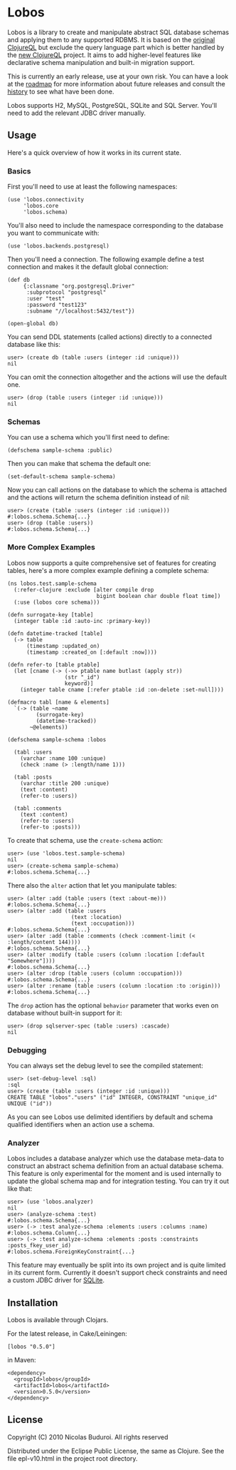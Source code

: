 # Lobos

Lobos is a library to create and manipulate abstract SQL database
schemas and applying them to any supported RDBMS. It is based on the
[original ClojureQL] but exclude the query language part which is better
handled by the [new ClojureQL] project. It aims to add higher-level
features like declarative schema manipulation and built-in migration
support.

This is currently an early release, use at your own risk. You can have a
look at the [roadmap] for more information about future releases and
consult the [history] to see what have been done.

Lobos supports H2, MySQL, PostgreSQL, SQLite and SQL Server. You'll need
to add the relevant JDBC driver manually.

## Usage

Here's a quick overview of how it works in its current state.

### Basics

First you'll need to use at least the following namespaces:
    
    (use 'lobos.connectivity
         'lobos.core
         'lobos.schema)

You'll also need to include the namespace corresponding to the database
you want to communicate with:

    (use 'lobos.backends.postgresql)

Then you'll need a connection. The following example define a test
connection and makes it the default global connection:
    
    (def db
         {:classname "org.postgresql.Driver"
          :subprotocol "postgresql"
          :user "test"
          :password "test123"
          :subname "//localhost:5432/test"})

    (open-global db)

You can send DDL statements (called actions) directly to a connected
database like this:

    user> (create db (table :users (integer :id :unique)))
    nil

You can omit the connection altogether and the actions will use the
default one.

    user> (drop (table :users (integer :id :unique)))
    nil

### Schemas    

You can use a schema which you'll first need to define:

    (defschema sample-schema :public)

Then you can make that schema the default one:

    (set-default-schema sample-schema)

Now you can call actions on the database to which the schema is attached
and the actions will return the schema definition instead of nil:

    user> (create (table :users (integer :id :unique)))
    #:lobos.schema.Schema{...}
    user> (drop (table :users))
    #:lobos.schema.Schema{...}

### More Complex Examples

Lobos now supports a quite comprehensive set of features for creating
tables, here's a more complex example defining a complete schema:

    (ns lobos.test.sample-schema
      (:refer-clojure :exclude [alter compile drop
                                bigint boolean char double float time])
      (:use (lobos core schema)))
    
    (defn surrogate-key [table]
      (integer table :id :auto-inc :primary-key))
    
    (defn datetime-tracked [table]
      (-> table
          (timestamp :updated_on)
          (timestamp :created_on [:default :now])))
    
    (defn refer-to [table ptable]
      (let [cname (-> (->> ptable name butlast (apply str))
                      (str "_id")
                      keyword)]
        (integer table cname [:refer ptable :id :on-delete :set-null])))
    
    (defmacro tabl [name & elements]
      `(-> (table ~name
             (surrogate-key)
             (datetime-tracked))
           ~@elements))
    
    (defschema sample-schema :lobos
      
      (tabl :users
        (varchar :name 100 :unique)
        (check :name (> :length/name 1)))
    
      (tabl :posts
        (varchar :title 200 :unique)
        (text :content)
        (refer-to :users))
    
      (tabl :comments
        (text :content)
        (refer-to :users)
        (refer-to :posts)))

To create that schema, use the `create-schema` action:

    user> (use 'lobos.test.sample-schema)
    nil
    user> (create-schema sample-schema)
    #:lobos.schema.Schema{...}

There also the `alter` action that let you manipulate tables:

    user> (alter :add (table :users (text :about-me)))
    #:lobos.schema.Schema{...}
    user> (alter :add (table :users
                        (text :location)
                        (text :occupation)))
    #:lobos.schema.Schema{...}
    user> (alter :add (table :comments (check :comment-limit (< :length/content 144))))
    #:lobos.schema.Schema{...}
    user> (alter :modify (table :users (column :location [:default "Somewhere"])))
    #:lobos.schema.Schema{...}
    user> (alter :drop (table :users (column :occupation)))
    #:lobos.schema.Schema{...}
    user> (alter :rename (table :users (column :location :to :origin)))
    #:lobos.schema.Schema{...}

The `drop` action has the optional `behavior` parameter that works even
on database without built-in support for it:

    user> (drop sqlserver-spec (table :users) :cascade)
    nil
                    
### Debugging

You can always set the debug level to see the compiled statement:

    user> (set-debug-level :sql)
    :sql
    user> (create (table :users (integer :id :unique)))
    CREATE TABLE "lobos"."users" ("id" INTEGER, CONSTRAINT "unique_id" UNIQUE ("id"))

As you can see Lobos use delimited identifiers by default and schema
qualified identifiers when an action use a schema.

### Analyzer

Lobos includes a database analyzer which use the database meta-data to
construct an abstract schema definition from an actual database
schema. This feature is only experimental for the moment and is used
internally to update the global schema map and for integration testing.
You can try it out like that:

    user> (use 'lobos.analyzer)
    nil
    user> (analyze-schema :test)
    #:lobos.schema.Schema{...}
    user> (-> :test analyze-schema :elements :users :columns :name)
    #:lobos.schema.Column{...}
    user> (-> :test analyze-schema :elements :posts :constraints :posts_fkey_user_id)
    #:lobos.schema.ForeignKeyConstraint{...}

This feature may eventually be split into its own project and is quite
limited in its current form. Currently it doesn't support check
constraints and need a custom JDBC driver for [SQLite].

## Installation

Lobos is available through Clojars.

For the latest release, in Cake/Leiningen:

    [lobos "0.5.0"]

in Maven:

    <dependency>
      <groupId>lobos</groupId>
      <artifactId>lobos</artifactId>
      <version>0.5.0</version>
    </dependency>

## License

Copyright (C) 2010 Nicolas Buduroi. All rights reserved

Distributed under the Eclipse Public License, the same as Clojure. See
the file epl-v10.html in the project root directory.

[original ClojureQL]: http://gitorious.org/clojureql
[new ClojureQL]: https://github.com/LauJensen/clojureql
[roadmap]: https://github.com/budu/lobos/blob/master/roadmap.md
[history]: https://github.com/budu/lobos/blob/master/history.md
[SQLite]: https://github.com/budu/sqlitejdbc
